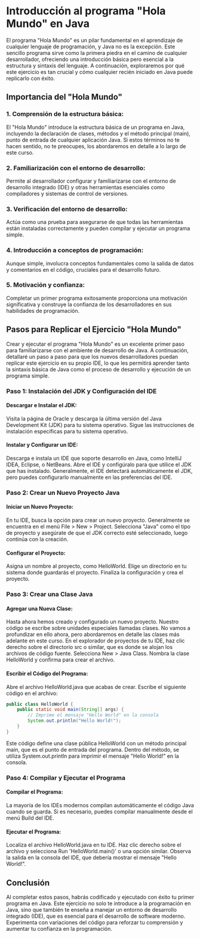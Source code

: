 # Introducción al programa "Hola Mundo" en Java
El programa "Hola Mundo" es un pilar fundamental en el aprendizaje de cualquier lenguaje de programación, y Java no es la excepción. 
Este sencillo programa sirve como la primera piedra en el camino de cualquier desarrollador, ofreciendo una introducción básica pero esencial a la estructura y sintaxis del lenguaje. 
A continuación, exploraremos por qué este ejercicio es tan crucial y cómo cualquier recién iniciado en Java puede replicarlo con éxito.

## Importancia del "Hola Mundo"
### 1. Comprensión de la estructura básica:
El "Hola Mundo" introduce la estructura básica de un programa en Java, incluyendo la declaración de clases, métodos y el método principal (main), punto de entrada de cualquier aplicación Java.
Si estos términos no te hacen sentido, no te preocupes, los abordaremos en detalle a lo largo de este curso.

### 2. Familiarización con el entorno de desarrollo:
Permite al desarrollador configurar y familiarizarse con el entorno de desarrollo integrado (IDE) y otras herramientas esenciales como compiladores y sistemas de control de versiones.

### 3. Verificación del entorno de desarrollo:
Actúa como una prueba para asegurarse de que todas las herramientas están instaladas correctamente y pueden compilar y ejecutar un programa simple.

### 4. Introducción a conceptos de programación: 
Aunque simple, involucra conceptos fundamentales como la salida de datos y comentarios en el código, cruciales para el desarrollo futuro.

### 5. Motivación y confianza: 
Completar un primer programa exitosamente proporciona una motivación significativa y construye la confianza de los desarrolladores en sus habilidades de programación.

## Pasos para Replicar el Ejercicio "Hola Mundo"
Crear y ejecutar el programa "Hola Mundo" es un excelente primer paso para familiarizarse con el ambiente de desarrollo de Java. 
A continuación, detallaré un paso a paso para que los nuevos desarrolladores puedan replicar este ejercicio en su propio IDE, lo que les permitirá aprender tanto la sintaxis básica de Java 
como el proceso de desarrollo y ejecución de un programa simple.

### Paso 1: Instalación del JDK y Configuración del IDE
#### Descargar e Instalar el JDK:
Visita la página de Oracle y descarga la última versión del Java Development Kit (JDK) para tu sistema operativo.
Sigue las instrucciones de instalación específicas para tu sistema operativo.

#### Instalar y Configurar un IDE:
Descarga e instala un IDE que soporte desarrollo en Java, como IntelliJ IDEA, Eclipse, o NetBeans.
Abre el IDE y configúralo para que utilice el JDK que has instalado. Generalmente, el IDE detectará automáticamente el JDK, pero puedes configurarlo manualmente en las preferencias del IDE.

### Paso 2: Crear un Nuevo Proyecto Java
#### Iniciar un Nuevo Proyecto:
En tu IDE, busca la opción para crear un nuevo proyecto. Generalmente se encuentra en el menú File > New > Project.
Selecciona "Java" como el tipo de proyecto y asegúrate de que el JDK correcto esté seleccionado, luego continúa con la creación.

#### Configurar el Proyecto:
Asigna un nombre al proyecto, como HelloWorld.
Elige un directorio en tu sistema donde guardarás el proyecto.
Finaliza la configuración y crea el proyecto.

### Paso 3: Crear una Clase Java
#### Agregar una Nueva Clase:
Hasta ahora hemos creado y configurado un nuevo proyecto. Nuestro código se escribe sobre unidades especiales llamadas clases. No vamos a profundizar en ello ahora, 
pero abordaremos en detalle las clases más adelante en este curso.
En el explorador de proyectos de tu IDE, haz clic derecho sobre el directorio src o similar, que es donde se alojan los archivos de código fuente.
Selecciona New > Java Class.
Nombra la clase HelloWorld y confirma para crear el archivo.

#### Escribir el Código del Programa:
Abre el archivo HelloWorld.java que acabas de crear.
Escribe el siguiente código en el archivo:

```java
public class HelloWorld {
    public static void main(String[] args) {
        // Imprime el mensaje "Hello World" en la consola
        System.out.println("Hello World!");
    }
}
```
Este código define una clase pública HelloWorld con un método principal main, que es el punto de entrada del programa. Dentro del método, se utiliza System.out.println para imprimir el mensaje "Hello World!" en la consola.

### Paso 4: Compilar y Ejecutar el Programa
#### Compilar el Programa:
La mayoría de los IDEs modernos compilan automáticamente el código Java cuando se guarda. 
Si es necesario, puedes compilar manualmente desde el menú Build del IDE.

#### Ejecutar el Programa:
Localiza el archivo HelloWorld.java en tu IDE.
Haz clic derecho sobre el archivo y selecciona Run 'HelloWorld.main()' o una opción similar.
Observa la salida en la consola del IDE, que debería mostrar el mensaje "Hello World!".

## Conclusión
Al completar estos pasos, habrás codificado y ejecutado con éxito tu primer programa en Java. 
Este ejercicio no solo te introduce a la programación en Java, sino que también te enseña a manejar un entorno de desarrollo integrado (IDE), que es esencial para el desarrollo de software moderno. 
Experimenta con variaciones del código para reforzar tu comprensión y aumentar tu confianza en la programación.
